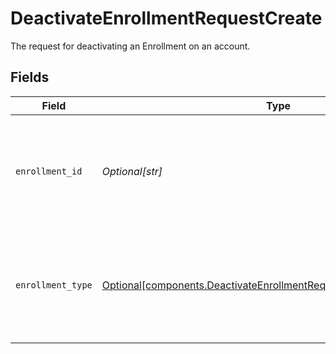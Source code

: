 # DeactivateEnrollmentRequestCreate

The request for deactivating an Enrollment on an account.


## Fields

| Field                                                                                                                                              | Type                                                                                                                                               | Required                                                                                                                                           | Description                                                                                                                                        | Example                                                                                                                                            |
| -------------------------------------------------------------------------------------------------------------------------------------------------- | -------------------------------------------------------------------------------------------------------------------------------------------------- | -------------------------------------------------------------------------------------------------------------------------------------------------- | -------------------------------------------------------------------------------------------------------------------------------------------------- | -------------------------------------------------------------------------------------------------------------------------------------------------- |
| `enrollment_id`                                                                                                                                    | *Optional[str]*                                                                                                                                    | :heavy_minus_sign:                                                                                                                                 | **Field Dependencies:**<br/><br/>Required if `enrollment_type` is not present.<br/><br/>Otherwise, must be empty.                                  | 22951598-70e2-46f1-bb32-38e8da7a5cdb                                                                                                               |
| `enrollment_type`                                                                                                                                  | [Optional[components.DeactivateEnrollmentRequestCreateEnrollmentType]](../../models/components/deactivateenrollmentrequestcreateenrollmenttype.md) | :heavy_minus_sign:                                                                                                                                 | **Field Dependencies:**<br/><br/>Required if `enrollment_id` is not present.<br/><br/>Otherwise, must be empty.                                    | CASH_FDIC_CASH_SWEEP                                                                                                                               |